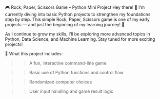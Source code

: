 🎮 Rock, Paper, Scissors Game – Python Mini Project
Hey there! 👋
I'm currently diving into basic Python projects to strengthen my foundations step by step. This simple Rock, Paper, Scissors game is one of my early projects — and just the beginning of my learning journey! 🚀

As I continue to grow my skills, I’ll be exploring more advanced topics in Python, Data Science, and Machine Learning. Stay tuned for more exciting projects!

🔧 What this project includes:

>> A fun, interactive command-line game

>> Basic use of Python functions and control flow

>> Randomized computer choices

>> User input handling and game result logic

